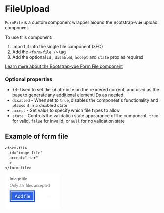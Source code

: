 # FileUpload

`FormFile` is a custom component wrapper around the Bootstrap-vue upload component.

To use this component:
1. Import it into the single file component (SFC)
2. Add the `<form-file />` tag
3. Add the optional `id` , `disabled`, `accept` and `state` prop as required

[Learn more about the Bootstrap-vue Form File component](https://bootstrap-vue.org/docs/components/form-file)
### Optional properties

- `id`- Used to set the `id` attribute on the rendered content, and used as the base to generate any additional element IDs as needed
- `disabled` - When set to `true`, disables the component's functionality and places it in a disabled state
- `accept` - Set value to specify which file types to allow
- `state` - Controls the validation state appearance of the component. `true` for valid, `false` for invalid, or `null` for no validation state

## Example of form file

```vue
<form-file
  id="image-file"
  accept=".tar"
  >
</form-file>
```

![Formfile example in firmware](./formfile.png)
